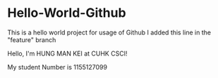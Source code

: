 # Hello-World-Github
This is a hello world project for usage of Github
I added this line in the "feature" branch

Hello, I'm HUNG MAN KEI at CUHK CSCI!

My student Number is 1155127099
